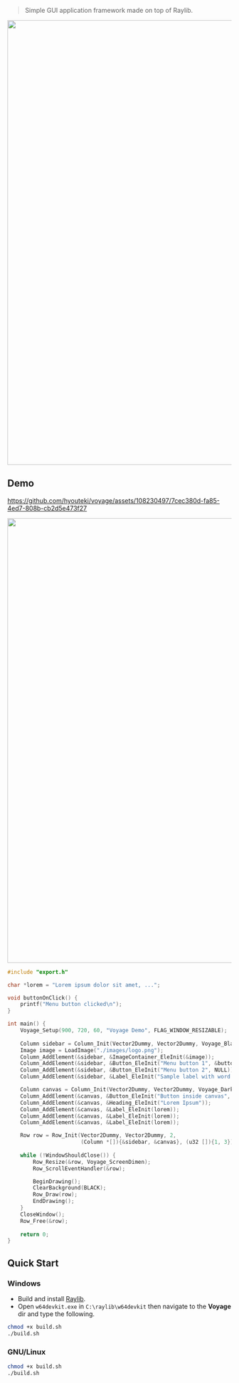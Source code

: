 > Simple GUI application framework made on top of Raylib.

<image src="./images/logo.png" width="1000">

## Demo
https://github.com/hyouteki/voyage/assets/108230497/7cec380d-fa85-4ed7-808b-cb2d5e473f27

<image src="./images/demo1.png" width="1000">

``` c
#include "export.h"

char *lorem = "Lorem ipsum dolor sit amet, ...";

void buttonOnClick() {
    printf("Menu button clicked\n");
}

int main() {
    Voyage_Setup(900, 720, 60, "Voyage Demo", FLAG_WINDOW_RESIZABLE);
    
    Column sidebar = Column_Init(Vector2Dummy, Vector2Dummy, Voyage_Black);
    Image image = LoadImage("./images/logo.png");
    Column_AddElement(&sidebar, &ImageContainer_EleInit(&image));
    Column_AddElement(&sidebar, &Button_EleInit("Menu button 1", &buttonOnClick));
    Column_AddElement(&sidebar, &Button_EleInit("Menu button 2", NULL));
    Column_AddElement(&sidebar, &Label_EleInit("Sample label with word wrap"));

    Column canvas = Column_Init(Vector2Dummy, Vector2Dummy, Voyage_DarkBrown);
    Column_AddElement(&canvas, &Button_EleInit("Button inside canvas", NULL));
    Column_AddElement(&canvas, &Heading_EleInit("Lorem Ipsum"));
    Column_AddElement(&canvas, &Label_EleInit(lorem));
    Column_AddElement(&canvas, &Label_EleInit(lorem));
    Column_AddElement(&canvas, &Label_EleInit(lorem));

    Row row = Row_Init(Vector2Dummy, Vector2Dummy, 2,
                       (Column *[]){&sidebar, &canvas}, (u32 []){1, 3});
    
    while (!WindowShouldClose()) {
        Row_Resize(&row, Voyage_ScreenDimen);
        Row_ScrollEventHandler(&row);

        BeginDrawing();
        ClearBackground(BLACK);
        Row_Draw(row);
        EndDrawing();
    }
    CloseWindow();
    Row_Free(&row);
    
    return 0;
}
```

## Quick Start
### Windows
- Build and install [Raylib](https://github.com/raysan5/raylib/wiki/Working-on-Windows).
- Open `w64devkit.exe` in `C:\raylib\w64devkit` then navigate to the **Voyage** dir and type the following.
``` bash
chmod +x build.sh
./build.sh
```

### GNU/Linux
``` bash
chmod +x build.sh
./build.sh
```
